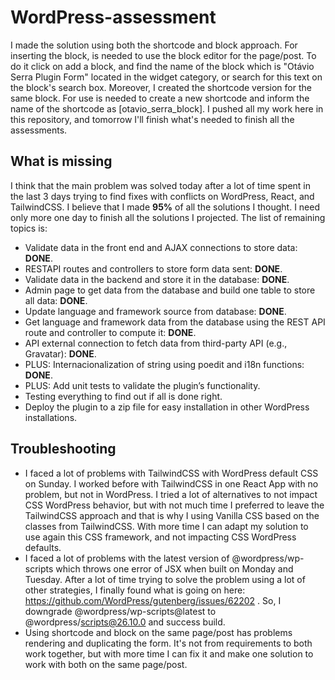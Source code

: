 # WordPress-assessment
I made the solution using both the shortcode and block approach. For inserting the block, is needed to use the block editor for the page/post. To do it click on add a block, and find the name of the block which is "Otávio Serra Plugin Form" located in the widget category, or search for this text on the block's search box. Moreover, I created the shortcode version for the same block. For use is needed to create a new shortcode and inform the name of the shortcode as [otavio_serra_block]. I pushed all my work here in this repository, and tomorrow I'll finish what's needed to finish all the assessments. 
## What is missing 
I think that the main problem was solved today after a lot of time spent in the last 3 days trying to find fixes with conflicts on WordPress, React, and TailwindCSS. I believe that I made **95%** of all the solutions I thought. I need only more one day to finish all the solutions I projected. The list of remaining topics is:
* Validate data in the front end and AJAX connections to store data: **DONE**.
* RESTAPI routes and controllers to store form data sent: **DONE**.
* Validate data in the backend and store it in the database: **DONE**.
* Admin page to get data from the database and build one table to store all data: **DONE**.
* Update language and framework source from database: **DONE**.
* Get language and framework data from the database using the REST API route and controller to compute it: **DONE**.
* API external connection to fetch data from third-party API (e.g., Gravatar): **DONE**.
* PLUS: Internacionalization of string using poedit and i18n functions: **DONE**.
* PLUS: Add unit tests to validate the plugin’s functionality.
* Testing everything to find out if all is done right.
* Deploy the plugin to a zip file for easy installation in other WordPress installations.
## Troubleshooting
* I faced a lot of problems with TailwindCSS with WordPress default CSS on Sunday. I worked before with TailwindCSS in one React App with no problem, but not in WordPress. I tried a lot of alternatives to not impact CSS WordPress behavior, but with not much time I preferred to leave the TailwindCSS approach and that is why I using Vanilla CSS based on the classes from TailwindCSS. With more time I can adapt my solution to use again this CSS framework, and not impacting CSS WordPress defaults.
* I faced a lot of problems with the latest version of @wordpress/wp-scripts which throws one error of JSX when built on Monday and Tuesday. After a lot of time trying to solve the problem using a lot of other strategies, I finally found what is going on here: https://github.com/WordPress/gutenberg/issues/62202 . So, I downgrade @wordpress/wp-scripts@latest to @wordpress/scripts@26.10.0 and success build.
* Using shortcode and block on the same page/post has problems rendering and duplicating the form. It's not from requirements to both work together, but with more time I can fix it and make one solution to work with both on the same page/post.